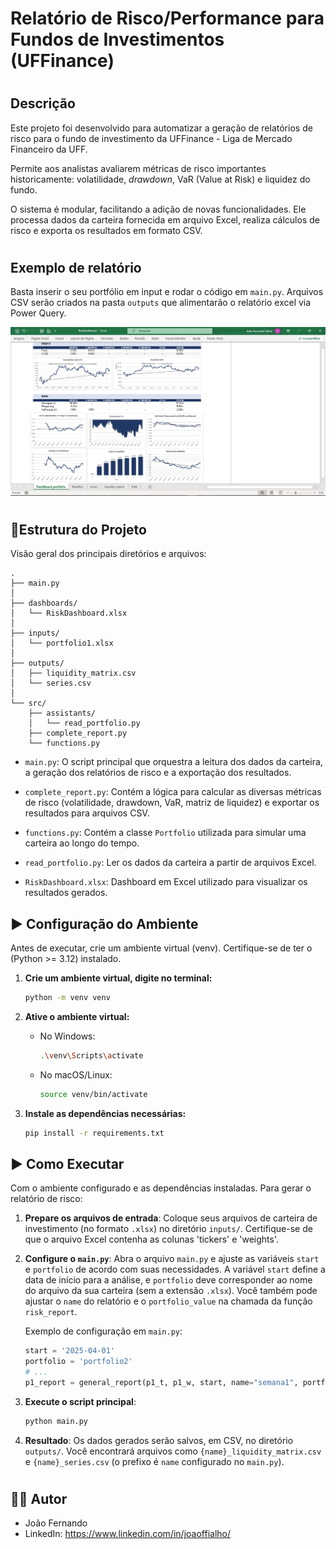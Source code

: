 # Relatório de Risco/Performance para Fundos de Investimentos (UFFinance)



#
## Descrição

Este projeto foi desenvolvido para automatizar a geração de relatórios de risco para o fundo de investimento da UFFinance - Liga de Mercado Financeiro da UFF.

Permite aos analistas avaliarem métricas de risco importantes historicamente: volatilidade, *drawdown*, VaR (Value at Risk) e liquidez do fundo.



O sistema é modular, facilitando a adição de novas funcionalidades. Ele processa dados da carteira fornecida em arquivo Excel, realiza cálculos de risco e exporta os resultados em formato CSV.



#
## Exemplo de relatório

Basta inserir o seu portfólio em input e rodar o código em `main.py`. Arquivos CSV serão criados na pasta `outputs` que alimentarão o relatório excel via Power Query.


![Relatório em excel que trás a performance do fundo contra benchmark, além das métricas de risco.](dashboard_example.png)


#
## 📁Estrutura do Projeto

Visão geral dos principais diretórios e arquivos:

```
.
├── main.py
│
├── dashboards/
│   └── RiskDashboard.xlsx
│
├── inputs/
│   └── portfolio1.xlsx
│
├── outputs/
│   ├── liquidity_matrix.csv
│   └── series.csv
│
└── src/
    ├── assistants/
    │   └── read_portfolio.py
    ├── complete_report.py
    └── functions.py
```

*   `main.py`: O script principal que orquestra a leitura dos dados da carteira, a geração dos relatórios de risco e a exportação dos resultados.
*   `complete_report.py`: Contém a lógica para calcular as diversas métricas de risco (volatilidade, drawdown, VaR, matriz de liquidez) e exportar os resultados para arquivos CSV.
*   `functions.py`: Contém a classe `Portfolio` utilizada para simular uma carteira ao longo do tempo.
*   `read_portfolio.py`: Ler os dados da carteira a partir de arquivos Excel.

* `RiskDashboard.xlsx`: Dashboard em Excel utilizado para visualizar os resultados gerados.






## ▶️ Configuração do Ambiente

Antes de executar, crie um ambiente virtual (venv). Certifique-se de ter o (Python >= 3.12) instalado.
1.  **Crie um ambiente virtual, digite no terminal:**
    ```bash
    python -m venv venv
    ```

2.  **Ative o ambiente virtual:**
    *   No Windows:
        ```bash
        .\venv\Scripts\activate
        ```
    *   No macOS/Linux:
        ```bash
        source venv/bin/activate
        ```

3.  **Instale as dependências necessárias:**
    ```bash
    pip install -r requirements.txt
    ```

## ▶️ Como Executar

Com o ambiente configurado e as dependências instaladas. Para gerar o relatório de risco:



1.  **Prepare os arquivos de entrada**: Coloque seus arquivos de carteira de investimento (no formato `.xlsx`) no diretório `inputs/`. Certifique-se de que o arquivo Excel contenha as colunas 'tickers' e 'weights'.

2.  **Configure o `main.py`**: Abra o arquivo `main.py` e ajuste as variáveis `start` e `portfolio` de acordo com suas necessidades. A variável `start` define a data de início para a análise, e `portfolio` deve corresponder ao nome do arquivo da sua carteira (sem a extensão `.xlsx`). Você também pode ajustar o `name` do relatório e o `portfolio_value` na chamada da função `risk_report`.

    Exemplo de configuração em `main.py`:
    ```python
    start = '2025-04-01'
    portfolio = 'portfolio2'
    # ...
    p1_report = general_report(p1_t, p1_w, start, name="semana1", portfolio_inicial_value=100000000)
    ```

3.  **Execute o script principal**:
    ```bash
    python main.py
    ```

4.  **Resultado**: Os dados gerados serão salvos, em CSV, no diretório `outputs/`. Você encontrará arquivos como `{name}_liquidity_matrix.csv` e `{name}_series.csv` (o prefixo é `name` configurado no `main.py`).






#
## 👨‍💻 Autor
* João Fernando
* LinkedIn: https://www.linkedin.com/in/joaoffialho/
